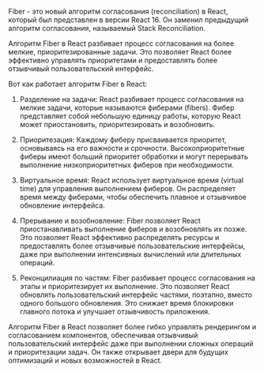 Fiber - это новый алгоритм согласования (reconciliation) в React, который был представлен в версии React 16. Он заменил предыдущий алгоритм согласования, называемый Stack Reconciliation.

Алгоритм Fiber в React разбивает процесс согласования на более мелкие, приоритезированные задачи. Это позволяет React более эффективно управлять приоритетами и предоставлять более отзывчивый пользовательский интерфейс.

Вот как работает алгоритм Fiber в React:

1. Разделение на задачи: React разбивает процесс согласования на мелкие задачи, которые называются фиберами (fibers). Фибер представляет собой небольшую единицу работы, которую React может приостановить, приоритезировать и возобновить.

2. Приоритезация: Каждому фиберу присваивается приоритет, основываясь на его важности и срочности. Высокоприоритетные фиберы имеют больший приоритет обработки и могут перерывать выполнение низкоприоритетных фиберов при необходимости.

3. Виртуальное время: React использует виртуальное время (virtual time) для управления выполнением фиберов. Он распределяет время между фиберами, чтобы обеспечить плавное и отзывчивое обновление интерфейса.

4. Прерывание и возобновление: Fiber позволяет React приостанавливать выполнение фиберов и возобновлять их позже. Это позволяет React эффективно распределять ресурсы и предоставлять более отзывчивые пользовательские интерфейсы, даже при выполнении интенсивных вычислений или длительных операций.

5. Реконцилиация по частям: Fiber разбивает процесс согласования на этапы и приоритезирует их выполнение. Это позволяет React обновлять пользовательский интерфейс частями, поэтапно, вместо одного большого обновления. Это снижает время блокировки главного потока и улучшает отзывчивость приложения.

Алгоритм Fiber в React позволяет более гибко управлять рендерингом и согласованием компонентов, обеспечивая отзывчивый пользовательский интерфейс даже при выполнении сложных операций и приоритезации задач. Он также открывает двери для будущих оптимизаций и новых возможностей в React.